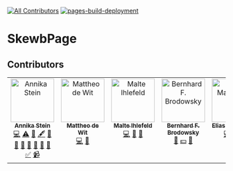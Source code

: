 [![All Contributors](https://img.shields.io/github/all-contributors/AnnikaStein/SkewbPage/master?color=ee8449&style=flat-square)](#contributors)
[![pages-build-deployment](https://github.com/AnnikaStein/SkewbPage/actions/workflows/pages/pages-build-deployment/badge.svg)](https://github.com/AnnikaStein/SkewbPage/actions/workflows/pages/pages-build-deployment)

# SkewbPage

## Contributors

<!-- ALL-CONTRIBUTORS-LIST:START - Do not remove or modify this section -->
<!-- prettier-ignore-start -->
<!-- markdownlint-disable -->
<table>
  <tbody>
    <tr>
      <td align="center" valign="top" width="14.28%"><a href="http://annikastein.github.io"><img src="https://avatars.githubusercontent.com/u/53974095?v=4?s=100" width="100px;" alt="Annika Stein"/><br /><sub><b>Annika Stein</b></sub></a><br /><a href="https://github.com/AnnikaStein/SkewbPage/commits?author=AnnikaStein" title="Code">💻</a> <a href="https://github.com/AnnikaStein/SkewbPage/commits?author=AnnikaStein" title="Tests">⚠️</a> <a href="#ideas-AnnikaStein" title="Ideas, Planning, & Feedback">🤔</a> <a href="#content-AnnikaStein" title="Content">🖋</a> <a href="https://github.com/AnnikaStein/SkewbPage/commits?author=AnnikaStein" title="Documentation">📖</a> <a href="#design-AnnikaStein" title="Design">🎨</a> <a href="#maintenance-AnnikaStein" title="Maintenance">🚧</a> <a href="#projectManagement-AnnikaStein" title="Project Management">📆</a> <a href="#promotion-AnnikaStein" title="Promotion">📣</a> <a href="#research-AnnikaStein" title="Research">🔬</a> <a href="https://github.com/AnnikaStein/SkewbPage/pulls?q=is%3Apr+reviewed-by%3AAnnikaStein" title="Reviewed Pull Requests">👀</a> <a href="#tutorial-AnnikaStein" title="Tutorials">✅</a> <a href="#video-AnnikaStein" title="Videos">📹</a></td>
      <td align="center" valign="top" width="14.28%"><a href="https://github.com/yutu58"><img src="https://avatars.githubusercontent.com/u/26894283?v=4?s=100" width="100px;" alt="Mattheo de Wit"/><br /><sub><b>Mattheo de Wit</b></sub></a><br /><a href="https://github.com/AnnikaStein/SkewbPage/commits?author=yutu58" title="Code">💻</a> <a href="#ideas-yutu58" title="Ideas, Planning, & Feedback">🤔</a></td>
      <td align="center" valign="top" width="14.28%"><a href="https://github.com/mihlefeld"><img src="https://avatars.githubusercontent.com/u/37628763?v=4?s=100" width="100px;" alt="Malte Ihlefeld"/><br /><sub><b>Malte Ihlefeld</b></sub></a><br /><a href="https://github.com/AnnikaStein/SkewbPage/commits?author=mihlefeld" title="Code">💻</a> <a href="#ideas-mihlefeld" title="Ideas, Planning, & Feedback">🤔</a> <a href="#userTesting-mihlefeld" title="User Testing">📓</a></td>
      <td align="center" valign="top" width="14.28%"><a href="https://github.com/Lykos"><img src="https://avatars.githubusercontent.com/u/235985?v=4?s=100" width="100px;" alt="Bernhard F. Brodowsky"/><br /><sub><b>Bernhard F. Brodowsky</b></sub></a><br /><a href="#ideas-Lykos" title="Ideas, Planning, & Feedback">🤔</a> <a href="#financial-Lykos" title="Financial">💵</a> <a href="#userTesting-Lykos" title="User Testing">📓</a></td>
      <td align="center" valign="top" width="14.28%"><a href="https://www.worldcubeassociation.org/persons/2017MALO02"><img src="https://avatars.worldcubeassociation.org/uploads/user/avatar/2017MALO02/1581792874.jpeg?s=100" width="100px;" alt="Elias Malomgré"/><br /><sub><b>Elias Malomgré</b></sub></a><br /><a href="#code-Elias" title="Code">💻</a> <a href="#ideas-Elias" title="Ideas, Planning, & Feedback">🤔</a> <a href="#userTesting-Elias" title="User Testing">📓</a></td>
    </tr>
  </tbody>
</table>

<!-- markdownlint-restore -->
<!-- prettier-ignore-end -->

<!-- ALL-CONTRIBUTORS-LIST:END -->
